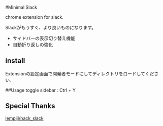 #Minimal Slack

chrome extension for slack.

Slackがもうすぐ、より良いものになります。

- サイドバーの表示切り替え機能
- 自動折り返しの強化

## install
Extensionの設定画面で開発者モードにしてディレクトリをロードしてください．

##Usage
toggle sidebar : Ctrl + Y

## Special Thanks
[lempiji/hack_slack](https://github.com/lempiji/hack_slack)
